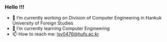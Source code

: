 ### Hello !!!


- 🔭 I’m currently working on Division of Computer Engineering in Hankuk University of Foreign Studies
- 🌱 I’m currently learning Computer Engineering
- 📫 How to reach me: lsy0476@hufs.ac.kr

